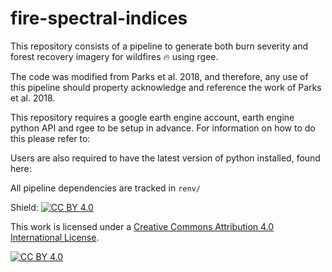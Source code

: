 # fire-spectral-indices

This repository consists of a pipeline to generate both burn severity and forest recovery imagery for wildfires :fire: using rgee.

The code was modified from Parks et al. 2018, and therefore, any use of this pipeline should property acknowledge and reference the work of Parks et al. 2018.

This repository requires a google earth engine account, earth engine python API and rgee to be setup in advance. For information on how to do this please refer to:

Users are also required to have the latest version of python installed, found here:

All pipeline dependencies are tracked in `renv/`








Shield: [![CC BY 4.0][cc-by-shield]][cc-by]

This work is licensed under a
[Creative Commons Attribution 4.0 International License][cc-by].

[![CC BY 4.0][cc-by-image]][cc-by]

[cc-by]: http://creativecommons.org/licenses/by/4.0/
[cc-by-image]: https://i.creativecommons.org/l/by/4.0/88x31.png
[cc-by-shield]: https://img.shields.io/badge/License-CC%20BY%204.0-lightgrey.svg
